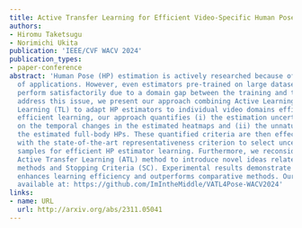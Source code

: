```yaml
---
title: Active Transfer Learning for Efficient Video-Specific Human Pose Estimation
authors:
- Hiromu Taketsugu
- Norimichi Ukita
publication: 'IEEE/CVF WACV 2024'
publication_types:
- paper-conference
abstract: 'Human Pose (HP) estimation is actively researched because of its wide range
  of applications. However, even estimators pre-trained on large datasets may not
  perform satisfactorily due to a domain gap between the training and test data. To
  address this issue, we present our approach combining Active Learning (AL) and Transfer
  Learning (TL) to adapt HP estimators to individual video domains efficiently. For
  efficient learning, our approach quantifies (i) the estimation uncertainty based
  on the temporal changes in the estimated heatmaps and (ii) the unnaturalness in
  the estimated full-body HPs. These quantified criteria are then effectively combined
  with the state-of-the-art representativeness criterion to select uncertain and diverse
  samples for efficient HP estimator learning. Furthermore, we reconsider the existing
  Active Transfer Learning (ATL) method to introduce novel ideas related to the retraining
  methods and Stopping Criteria (SC). Experimental results demonstrate that our method
  enhances learning efficiency and outperforms comparative methods. Our code is publicly
  available at: https://github.com/ImIntheMiddle/VATL4Pose-WACV2024'
links:
- name: URL
  url: http://arxiv.org/abs/2311.05041
---
```

